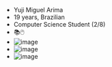 - Yuji Miguel Arima
- 19 years, Brazilian
- Computer Science Student (2/8)
- 📚🖱️
- ![image](https://user-images.githubusercontent.com/123004816/213245400-e3f2dd29-a7ab-48ca-9392-fd332bd50cc5.png) 
- ![image](https://user-images.githubusercontent.com/123004816/213245516-4e3ac1fd-c13a-4f98-88fe-d1283757948d.png)
- ![image](https://user-images.githubusercontent.com/123004816/213245577-39c47b44-b8c2-4339-bceb-5b20f962c2dd.png)


